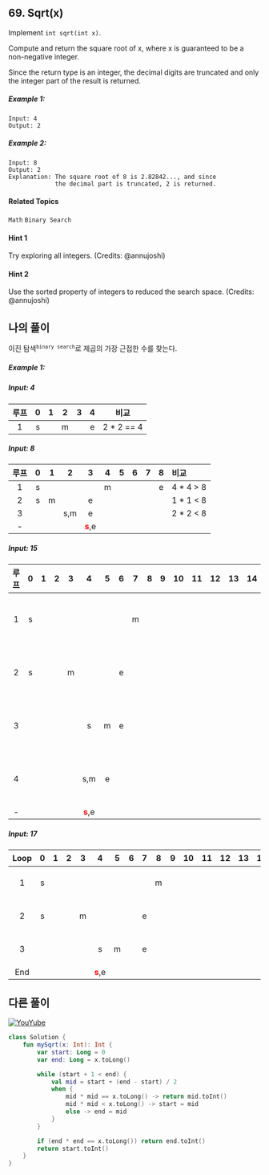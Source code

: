 ## 69. Sqrt(x)

Implement `int sqrt(int x)`.

Compute and return the square root of x, where x is guaranteed to be a non-negative integer.

Since the return type is an integer, the decimal digits are truncated and only the integer part of the result is returned.

##### Example 1:

```
Input: 4
Output: 2
```

##### Example 2:

```
Input: 8
Output: 2
Explanation: The square root of 8 is 2.82842..., and since 
             the decimal part is truncated, 2 is returned.
```

#### Related Topics

`Math` `Binary Search`

#### Hint 1

Try exploring all integers. (Credits: @annujoshi)

#### Hint 2

Use the sorted property of integers to reduced the search space. (Credits: @annujoshi)

## 나의 풀이

이진 탐색<sup>`binary search`</sup>로 제곱의 가장 근접한 수를 찾는다.

##### Example 1:

##### Input: 4

| 루프 | 0 | 1 | 2 | 3 | 4 | 비교 |
| :---: | :---: | :---: | :---: | :---: | :---: | :---: |
| 1  | s |   | m |   | e |  2 * 2 == 4  |

##### Input: 8

| 루프  | 0  | 1  | 2  | 3  | 4  | 5  | 6  | 7  | 8  | 비교  |
| :---: | :---: | :---: | :---: | :---: | :---: | :---: | :---: | :---: | :---: | :---  |
| 1  | s |   |   |   | m |   |   |   | e | 4 * 4 > 8  |
| 2  | s | m |   | e |   |   |   |   |   | 1 * 1 < 8  | 
| 3  |   |   | s,m   | e |   |   |   |   |   | 2 * 2 < 8  |
| -  |   |   |   | **<span style="color: red;">s</span>**,e |   |   |   |   |   |   |

##### Input: 15

| 루프 | 0 | 1 | 2 | 3 | 4 | 5 | 6 | 7 | 8 | 9 | 10 | 11 | 12 | 13 | 14 | 15 | 비교 |
| :---: | :---: | :---: | :---: | :---: | :---: | :---: | :---: | :---: | :---: | :---  | :---  | :---  | :---  | :---  | :---  | :---  | :---  |
| 1    | s |   |   |   |   |   |   | m |   |   |   |   |   |   |   | e | 7 * 7 > 15  |
| 2    | s |   |   | m |   |   | e |   |   |   |   |   |   |   |   |   | 3 * 3 < 15  |
| 3    |   |   |   |   | s | m | e |   |   |   |   |   |   |   |   |   | 5 * 5 > 15  |
| 4    |   |   |   |   | s,m | e |   |   |   |   |   |   |   |   |   |   | 3 * 3 < 15  |
| -    |   |   |   |   | **<span style="color: red;">s</span>**,e |  |   |   |   |   |   |   |   |   |   |   |  |

##### Input: 17

| Loop |  0   |  1   |  2   |  3   |    4    |  5   |  6   |  7   |  8   |  9   |  10  |  11  |  12  |  13  |  14  |  15  |  16  |  17  |   조건   |
| :---: | :---: | :---: | :---: | :---: | :-----: | :---: | :---: | :---: | :---: | :---: | :---: | :---: | :---: | :---: | :---: | :---: | :---: | :---: | :------: |
|  1   |  s   |      |      |      |         |      |      |      |  m   |      |      |      |      |      |      |      |      |  e   | 8*8 > 17 |
|  2   |  s   |      |      |  m   |         |      |      |  e   |      |      |      |      |      |      |      |      |      |      | 3*3 < 17 |
|  3   |      |      |      |      |    s    |  m   |      |  e   |      |      |      |      |      |      |      |      |      |      | 5*5 > 17 |
| End  |      |  |      |      | **<span style="color: red;">s</span>**,e |      |      |      |      |      |      |      |      |      |      |      |      |      |          |

## 다른 풀이

[![YouYube](https://img.youtube.com/vi/3MyA0dj-_2c/0.jpg)](https://www.youtube.com/watch?v=3MyA0dj-_2c)

```kotlin
class Solution {
    fun mySqrt(x: Int): Int {
        var start: Long = 0
        var end: Long = x.toLong()

        while (start + 1 < end) {
            val mid = start + (end - start) / 2
            when {
                mid * mid == x.toLong() -> return mid.toInt()
                mid * mid < x.toLong() -> start = mid
                else -> end = mid
            }
        }

        if (end * end == x.toLong()) return end.toInt()
        return start.toInt()
    }
}
```
